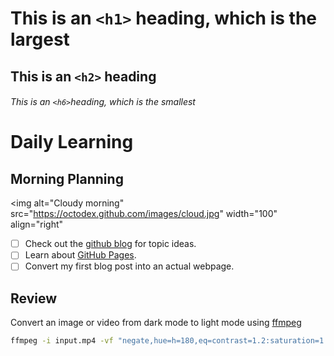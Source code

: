 # This is an `<h1>` heading, which is the largest

## This is an `<h2>` heading

###### This is an `<h6>`heading, which is the smallest
# Daily Learning
## Morning Planning
<img alt="Cloudy morning" src="https://octodex.github.com/images/cloud.jpg" width="100" align="right"
- [ ] Check out the [github blog](https://github.blog/) for topic ideas.
- [ ] Learn about [GitHub Pages](https://skills.github.com/#first-day-on-github).
- [ ] Convert my first blog post into an actual webpage.
## Review
Convert an image or video from dark mode to light mode using [ffmpeg](https://www.ffmpeg.org)

```bash
ffmpeg -i input.mp4 -vf "negate,hue=h=180,eq=contrast=1.2:saturation=1.1" output.mp4
```
